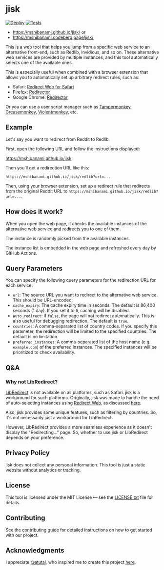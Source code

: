 # jisk

[![Deploy](https://github.com/mshibanami/jisk/actions/workflows/deploy.yml/badge.svg)](https://github.com/mshibanami/jisk/actions/workflows/deploy.yml) [![Tests](https://github.com/mshibanami/jisk/actions/workflows/tests.yaml/badge.svg)](https://github.com/mshibanami/jisk/actions/workflows/tests.yaml)

- <https://mshibanami.github.io/jisk/> or
- <https://mshibanami.codeberg.page/jisk/>

This is a web tool that helps you jump from a specific web service to an alternative front-end, such as Redlib, Invidious, and so on. These alternative web services are provided by multiple instances, and this tool automatically selects one of the available ones.

This is especially useful when combined with a browser extension that allows you to automatically set up arbitrary redirect rules, such as:

- Safari: [Redirect Web for Safari](https://apps.apple.com/app/redirect-web-for-safari/id1571283503)
- Firefox: [Redirector](https://addons.mozilla.org/en-US/firefox/addon/redirector/)
- Google Chrome: [Redirector](https://chrome.google.com/webstore/detail/redirector/ocgpenflpmgnfapjedencafcfakcekcd)

Or you can use a user script manager such as [Tampermonkey](https://www.tampermonkey.net), [Greasemonkey](https://www.greasespot.net), [Violentmonkey](https://violentmonkey.github.io), etc.

## Example

Let's say you want to redirect from Reddit to Redlib.

First, open the following URL and follow the instructions displayed:

<https://mshibanami.github.io/jisk>

Then you'll get a redirection URL like this:

```url
https://mshibanami.github.io/jisk/redlib?url=...
```

Then, using your browser extension, set up a redirect rule that redirects from the original Reddit URL to `https://mshibanami.github.io/jisk/redlib?url=...`.

## How does it work?

When you open the web page, it checks the available instances of the alternative web service and redirects you to one of them.

The instance is randomly picked from the available instances.

The instance list is embedded in the web page and refreshed every day by GitHub Actions.

## Query Parameters

You can specify the following query parameters for the redirection URL for each service:

- `url`: The source URL you want to redirect to the alternative web service. This should be URL-encoded.
- `cache_expiry`: The cache expiry time in seconds. The default is 86,400 seconds (1 day). If you set it to `0`, caching will be disabled.
- `auto_redirect`: If `false`, the page will not redirect automatically. This is also useful for debugging redirection. The default is `true`.
- `countries`: A comma-separated list of country codes. If you specify this parameter, the redirection will be limited to the specified countries. The default is no limitation.
- `preferred_instances`: A comma-separated list of the host name (e.g. `example.com`) of the preferred instances. The specified instances will be prioritized to check availability.

## Q&A

### Why not LibRedirect?

[LibRedirect](https://libredirect.github.io) is not available on all platforms, such as Safari. jisk is a workaround for such platforms. Originally, jisk was made to handle the need of auto-selecting instances using [Redirect Web](https://apps.apple.com/app/redirect-web-for-safari/id1571283503), as discussed [here](https://github.com/mshibanami/redirect-web/issues/61).

Also, jisk provides some unique features, such as filtering by countries. So, it's not necessarily just a workaround for LibRedirect.

However, LibRedirect provides a more seamless experience as it doesn't display the "Redirecting..." page. So, whether to use jisk or LibRedirect depends on your preference.

## Privacy Policy

jisk does not collect any personal information. This tool is just a static website without analytics or tracking.

## License

This tool is licensed under the MIT License — see the [LICENSE.txt](LICENSE.txt) file for details.

## Contributing

See [the contributing guide](CONTRIBUTING.md) for detailed instructions on how to get started with our project.

## Acknowledgments

I appreciate [@atutal](https://github.com/atutal), who inspired me to create this project [here](https://github.com/mshibanami/redirect-web/issues/61).
